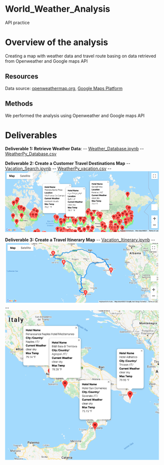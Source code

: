 # World_Weather_Analysis
API practice 

# Overview of the analysis 
Creating a map with weather data and travel route basing on data retrieved from Openweather and Google maps API

## Resources
Data source: [openweathermap.org](https://openweathermap.org/), [Google Maps Platform](https://console.cloud.google.com)

## Methods
We performed the analysis using Openweather and Google maps API 

# Deliverables 

**Deliverable 1: Retrieve Weather Data**: 
 -- [Weather_Database.ipynb](https://github.com/xenia-e/World_Weather_Analysis/blob/main/Weather_Database/Weather_Database.ipynb)
 -- [WeatherPy_Database.csv](hhttps://github.com/xenia-e/World_Weather_Analysis/blob/main/Weather_Database/WeatherPy_Database.csv)
 
**Deliverable 2: Create a Customer Travel Destinations Map** 
 -- [Vacation_Search.ipynb](https://github.com/xenia-e/World_Weather_Analysis/blob/main/Vacation_Search/Vacation_Search.ipynb)
 -- [WeatherPy_vacation.csv](https://github.com/xenia-e/World_Weather_Analysis/blob/main/Vacation_Search/WeatherPy_vacation.csv)
 -- ![WeatherPy_vacation_map.png](https://github.com/xenia-e/World_Weather_Analysis/blob/main/Vacation_Search/WeatherPy_vacation_map.png)
 
**Deliverable 3: Create a Travel Itinerary Map** 
 -- [Vacation_Itinerary.ipynb](https://github.com/xenia-e/World_Weather_Analysis/blob/main/Vacation_Itinerary/Vacation_Itinerary.ipynb)
 -- ![WeatherPy_travel_map.png](https://github.com/xenia-e/World_Weather_Analysis/blob/main/Vacation_Itinerary/WeatherPy_travel_map.png)
 -- ![WeatherPy_travel_map_markers.png](https://github.com/xenia-e/World_Weather_Analysis/blob/main/Vacation_Itinerary/WeatherPy_travel_map_markers.png)

